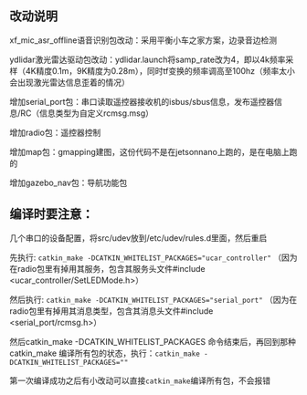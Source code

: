 ## 改动说明

xf_mic_asr_offline语音识别包改动：采用平衡小车之家方案，边录音边检测

ydlidar激光雷达驱动包改动：ydlidar.launch将samp_rate改为4，即以4k频率采样（4K精度0.1m，9K精度为0.28m），同时tf变换的频率调高至100hz（频率太小会出现激光雷达信息歪着的情况）

增加serial_port包：串口读取遥控器接收机的isbus/sbus信息，发布遥控器信息/RC（信息类型为自定义rcmsg.msg）

增加radio包：遥控器控制

增加map包：gmapping建图，这份代码不是在jetsonnano上跑的，是在电脑上跑的

增加gazebo_nav包：导航功能包



## 编译时要注意：

几个串口的设备配置，将src/udev放到/etc/udev/rules.d里面，然后重启

先执行: `catkin_make -DCATKIN_WHITELIST_PACKAGES="ucar_controller"`
（因为在radio包里有掉用其服务，包含其服务头文件#include <ucar_controller/SetLEDMode.h>）

然后执行: `catkin_make -DCATKIN_WHITELIST_PACKAGES="serial_port"`
（因为在radio包里有掉用其消息类型，包含其消息头文件#include <serial_port/rcmsg.h>）

然后catkin_make -DCATKIN_WHITELIST_PACKAGES  命令结束后，再回到那种catkin_make 编译所有包的状态，执行：`catkin_make -DCATKIN_WHITELIST_PACKAGES=""`

第一次编译成功之后有小改动可以直接`catkin_make`编译所有包，不会报错




